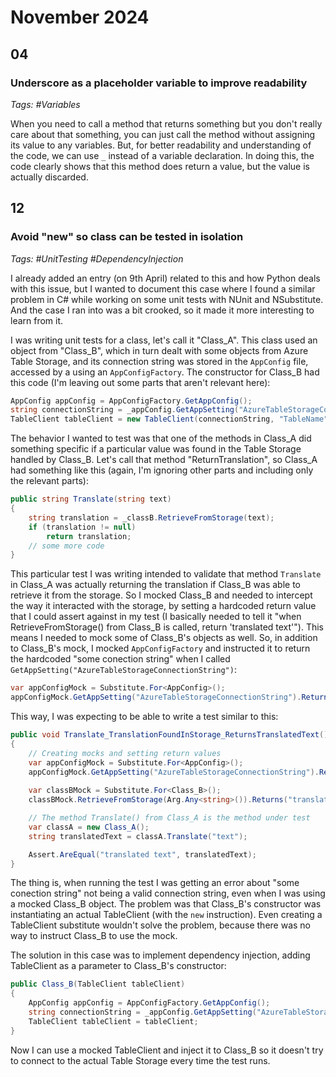 # November 2024

## 04

### Underscore as a placeholder variable to improve readability

_Tags: #Variables_

When you need to call a method that returns something but you don't really care about that something, you can just call the method without assigning its value to any variables. But, for better readability and understanding of the code, we can use `_` instead of a variable declaration. In doing this, the code clearly shows that this method does return a value, but the value is actually discarded.

## 12

### Avoid "new" so class can be tested in isolation

_Tags: #UnitTesting #DependencyInjection_

I already added an entry (on 9th April) related to this and how Python deals with this issue, but I wanted to document this case where I found a similar problem in C# while working on some unit tests with NUnit and NSubstitute. And the case I ran into was a bit crooked, so it made it more interesting to learn from it.

I was writing unit tests for a class, let's call it "Class_A". This class used an object from "Class_B", which in turn dealt with some objects from Azure Table Storage, and its connection string was stored in the `AppConfig` file, accessed by a using an `AppConfigFactory`. The constructor for Class_B had this code (I'm leaving out some parts that aren't relevant here):

```csharp
AppConfig appConfig = AppConfigFactory.GetAppConfig();
string connectionString = _appConfig.GetAppSetting("AzureTableStorageConnectionString");
TableClient tableClient = new TableClient(connectionString, "TableName");
```

The behavior I wanted to test was that one of the methods in Class_A did something specific if a particular value was found in the Table Storage handled by Class_B. Let's call that method "ReturnTranslation", so Class_A had something like this (again, I'm ignoring other parts and including only the relevant parts):

```csharp
public string Translate(string text)
{
    string translation = _classB.RetrieveFromStorage(text);
    if (translation != null)
        return translation;
    // some more code
}
```

This particular test I was writing intended to validate that method `Translate` in Class_A was actually returning the translation if Class_B was able to retrieve it from the storage. So I mocked Class_B and needed to intercept the way it interacted with the storage, by setting a hardcoded return value that I could assert against in my test (I basically needed to tell it "when RetrieveFromStorage() from Class_B is called, return 'translated text'"). This means I needed to mock some of Class_B's objects as well. So, in addition to Class_B's mock, I mocked `AppConfigFactory` and instructed it to return the hardcoded "some conection string" when I called `GetAppSetting("AzureTableStorageConnectionString")`:

```csharp
var appConfigMock = Substitute.For<AppConfig>();
appConfigMock.GetAppSetting("AzureTableStorageConnectionString").Returns("some conection string");
```

This way, I was expecting to be able to write a test similar to this:

```csharp
public void Translate_TranslationFoundInStorage_ReturnsTranslatedText()
{
    // Creating mocks and setting return values
    var appConfigMock = Substitute.For<AppConfig>();
    appConfigMock.GetAppSetting("AzureTableStorageConnectionString").Returns("some conection string");    
    
    var classBMock = Substitute.For<Class_B>();
    classBMock.RetrieveFromStorage(Arg.Any<string>()).Returns("translated text");

    // The method Translate() from Class_A is the method under test
    var classA = new Class_A();
    string translatedText = classA.Translate("text");

    Assert.AreEqual("translated text", translatedText);
}
```

The thing is, when running the test I was getting an error about "some conection string" not being a valid connection string, even when I was using a mocked Class_B object. The problem was that Class_B's constructor was instantiating an actual TableClient (with the `new` instruction). Even creating a TableClient substitute wouldn't solve the problem, because there was no way to instruct Class_B to use the mock.

The solution in this case was to implement dependency injection, adding TableClient as a parameter to Class_B's constructor:

```csharp
public Class_B(TableClient tableClient)
{
    AppConfig appConfig = AppConfigFactory.GetAppConfig();
    string connectionString = _appConfig.GetAppSetting("AzureTableStorageConnectionString");
    TableClient tableClient = tableClient;
}
```

Now I can use a mocked TableClient and inject it to Class_B so it doesn't try to connect to the actual Table Storage every time the test runs.
